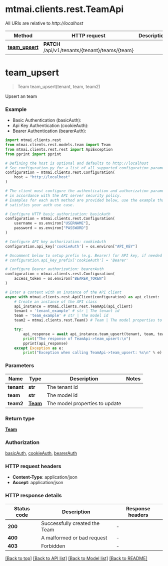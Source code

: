 # mtmai.clients.rest.TeamApi

All URIs are relative to *http://localhost*

Method | HTTP request | Description
------------- | ------------- | -------------
[**team_upsert**](TeamApi.md#team_upsert) | **PATCH** /api/v1/tenants/{tenant}/teams/{team} | 


# **team_upsert**
> Team team_upsert(tenant, team, team2)



Upsert an team

### Example

* Basic Authentication (basicAuth):
* Api Key Authentication (cookieAuth):
* Bearer Authentication (bearerAuth):

```python
import mtmai.clients.rest
from mtmai.clients.rest.models.team import Team
from mtmai.clients.rest.rest import ApiException
from pprint import pprint

# Defining the host is optional and defaults to http://localhost
# See configuration.py for a list of all supported configuration parameters.
configuration = mtmai.clients.rest.Configuration(
    host = "http://localhost"
)

# The client must configure the authentication and authorization parameters
# in accordance with the API server security policy.
# Examples for each auth method are provided below, use the example that
# satisfies your auth use case.

# Configure HTTP basic authorization: basicAuth
configuration = mtmai.clients.rest.Configuration(
    username = os.environ["USERNAME"],
    password = os.environ["PASSWORD"]
)

# Configure API key authorization: cookieAuth
configuration.api_key['cookieAuth'] = os.environ["API_KEY"]

# Uncomment below to setup prefix (e.g. Bearer) for API key, if needed
# configuration.api_key_prefix['cookieAuth'] = 'Bearer'

# Configure Bearer authorization: bearerAuth
configuration = mtmai.clients.rest.Configuration(
    access_token = os.environ["BEARER_TOKEN"]
)

# Enter a context with an instance of the API client
async with mtmai.clients.rest.ApiClient(configuration) as api_client:
    # Create an instance of the API class
    api_instance = mtmai.clients.rest.TeamApi(api_client)
    tenant = 'tenant_example' # str | The tenant id
    team = 'team_example' # str | The model id
    team2 = mtmai.clients.rest.Team() # Team | The model properties to update

    try:
        api_response = await api_instance.team_upsert(tenant, team, team2)
        print("The response of TeamApi->team_upsert:\n")
        pprint(api_response)
    except Exception as e:
        print("Exception when calling TeamApi->team_upsert: %s\n" % e)
```



### Parameters


Name | Type | Description  | Notes
------------- | ------------- | ------------- | -------------
 **tenant** | **str**| The tenant id | 
 **team** | **str**| The model id | 
 **team2** | [**Team**](Team.md)| The model properties to update | 

### Return type

[**Team**](Team.md)

### Authorization

[basicAuth](../README.md#basicAuth), [cookieAuth](../README.md#cookieAuth), [bearerAuth](../README.md#bearerAuth)

### HTTP request headers

 - **Content-Type**: application/json
 - **Accept**: application/json

### HTTP response details

| Status code | Description | Response headers |
|-------------|-------------|------------------|
**200** | Successfully created the Team |  -  |
**400** | A malformed or bad request |  -  |
**403** | Forbidden |  -  |

[[Back to top]](#) [[Back to API list]](../README.md#documentation-for-api-endpoints) [[Back to Model list]](../README.md#documentation-for-models) [[Back to README]](../README.md)

